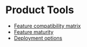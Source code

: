 # Product Tools

- [Feature compatibility matrix](feature_compatibility.md)
- [Feature maturity](feature_maturity.md)
- [Deployment options](deployment_options.md)
